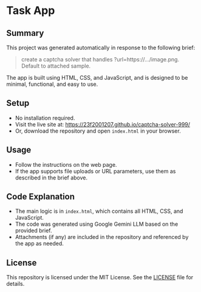 # Task App

## Summary
This project was generated automatically in response to the following brief:

> create a captcha solver that handles ?url=https://.../image.png. Default to attached sample.

The app is built using HTML, CSS, and JavaScript, and is designed to be minimal, functional, and easy to use.

## Setup
- No installation required.
- Visit the live site at: https://23f2001207.github.io/captcha-solver-999/
- Or, download the repository and open `index.html` in your browser.

## Usage
- Follow the instructions on the web page.
- If the app supports file uploads or URL parameters, use them as described in the brief above.

## Code Explanation
- The main logic is in `index.html`, which contains all HTML, CSS, and JavaScript.
- The code was generated using Google Gemini LLM based on the provided brief.
- Attachments (if any) are included in the repository and referenced by the app as needed.

## License
This repository is licensed under the MIT License. See the [LICENSE](LICENSE) file for details.
